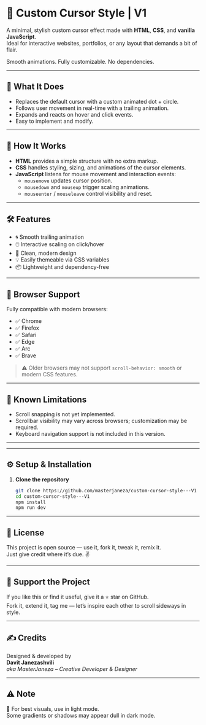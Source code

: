 # 🎯 Custom Cursor Style | V1

A minimal, stylish custom cursor effect made with **HTML**, **CSS**, and **vanilla JavaScript**.  
Ideal for interactive websites, portfolios, or any layout that demands a bit of flair.

Smooth animations. Fully customizable. No dependencies.

---

## 🚀 What It Does

- Replaces the default cursor with a custom animated dot + circle.
- Follows user movement in real-time with a trailing animation.
- Expands and reacts on hover and click events.
- Easy to implement and modify.

---

## 🧠 How It Works

- **HTML** provides a simple structure with no extra markup.
- **CSS** handles styling, sizing, and animations of the cursor elements.
- **JavaScript** listens for mouse movement and interaction events:
  - `mousemove` updates cursor position.
  - `mousedown` and `mouseup` trigger scaling animations.
  - `mouseenter` / `mouseleave` control visibility and reset.

---

## 🛠️ Features

- 🌀 Smooth trailing animation
- 🖱️ Interactive scaling on click/hover
- 🎨 Clean, modern design
- 💡 Easily themeable via CSS variables
- 📦 Lightweight and dependency-free

---

## 🧪 Browser Support

Fully compatible with modern browsers:

- ✅ Chrome  
- ✅ Firefox  
- ✅ Safari  
- ✅ Edge  
- ✅ Arc  
- ✅ Brave

> ⚠️ Older browsers may not support `scroll-behavior: smooth` or modern CSS features.

---

## 📌 Known Limitations

- Scroll snapping is not yet implemented.
- Scrollbar visibility may vary across browsers; customization may be required.
- Keyboard navigation support is not included in this version.

--- 


--- 

## ⚙️ Setup & Installation

1. **Clone the repository**
   ```bash
   git clone https://github.com/masterjaneza/custom-cursor-style---V1
   cd custom-cursor-style---V1
   npm install
   npm run dev
   ```

---

## 🧪 License

This project is open source — use it, fork it, tweak it, remix it.  
Just give credit where it’s due. ✌️

---

## 🌟 Support the Project

If you like this or find it useful, give it a ⭐ star on GitHub.  
Fork it, extend it, tag me — let’s inspire each other to scroll sideways in style.

---

## ✍️ Credits

Designed & developed by  
**Davit Janezashvili**  
_aka MasterJaneza – Creative Developer & Designer_

---

## ⚠️ Note

📱 For best visuals, use in light mode.  
Some gradients or shadows may appear dull in dark mode.
